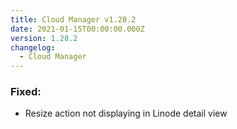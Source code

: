 ```yaml
---
title: Cloud Manager v1.28.2
date: 2021-01-15T00:00:00.000Z
version: 1.28.2
changelog:
  - Cloud Manager
---
```


### Fixed:

- Resize action not displaying in Linode detail view
